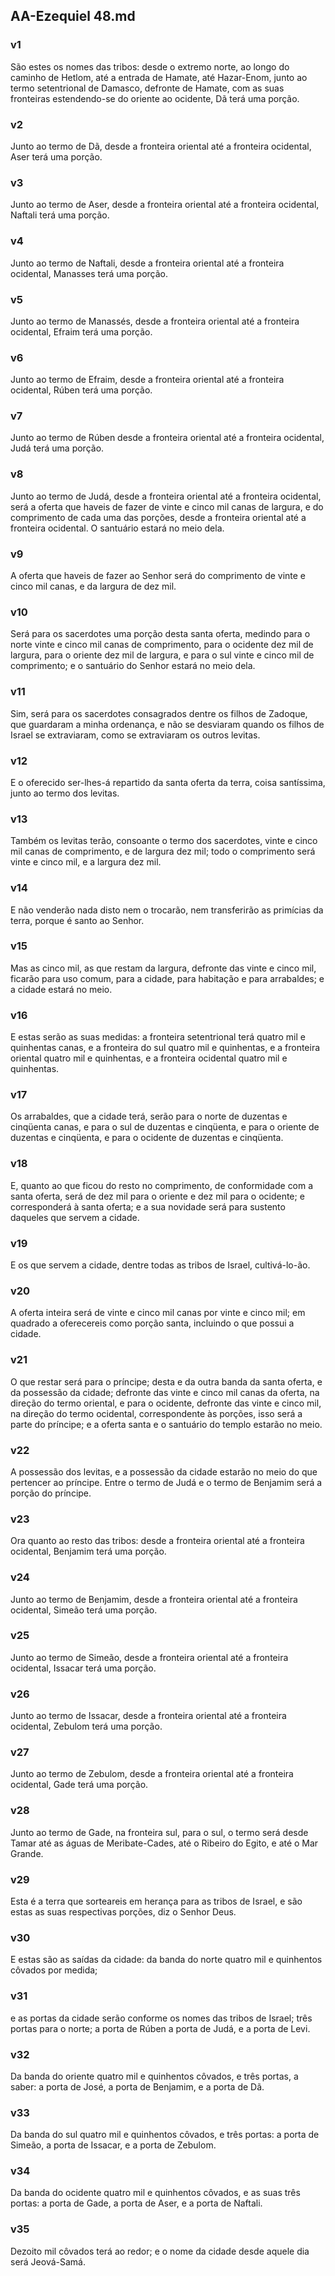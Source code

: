 ## AA-Ezequiel 48.md
### v1
 São estes os nomes das tribos: desde o extremo norte, ao longo do caminho de Hetlom, até a entrada de Hamate, até Hazar-Enom, junto ao termo setentrional de Damasco, defronte de Hamate, com as suas fronteiras estendendo-se do oriente ao ocidente, Dã terá uma porção.
### v2
 Junto ao termo de Dã, desde a fronteira oriental até a fronteira ocidental, Aser terá uma porção.
### v3
 Junto ao termo de Aser, desde a fronteira oriental até a fronteira ocidental, Naftali terá uma porção.
### v4
 Junto ao termo de Naftali, desde a fronteira oriental até a fronteira ocidental, Manasses terá uma porção.
### v5
 Junto ao termo de Manassés, desde a fronteira oriental até a fronteira ocidental, Efraim terá uma porção.
### v6
 Junto ao termo de Efraim, desde a fronteira oriental até a fronteira ocidental, Rúben terá uma porção.
### v7
 Junto ao termo de Rúben desde a fronteira oriental até a fronteira ocidental, Judá terá uma porção.
### v8
 Junto ao termo de Judá, desde a fronteira oriental até a fronteira ocidental, será a oferta que haveis de fazer de vinte e cinco mil canas de largura, e do comprimento de cada uma das porções, desde a fronteira oriental até a fronteira ocidental. O santuário estará no meio dela.
### v9
 A oferta que haveis de fazer ao Senhor será do comprimento de vinte e cinco mil canas, e da largura de dez mil.
### v10
 Será para os sacerdotes uma porção desta santa oferta, medindo para o norte vinte e cinco mil canas de comprimento, para o ocidente dez mil de largura, para o oriente dez mil de largura, e para o sul vinte e cinco mil de comprimento; e o santuário do Senhor estará no meio dela.
### v11
 Sim, será para os sacerdotes consagrados dentre os filhos de Zadoque, que guardaram a minha ordenança, e não se desviaram quando os filhos de Israel se extraviaram, como se extraviaram os outros levitas.
### v12
 E o oferecido ser-lhes-á repartido da santa oferta da terra, coisa santíssima, junto ao termo dos levitas.
### v13
 Também os levitas terão, consoante o termo dos sacerdotes, vinte e cinco mil canas de comprimento, e de largura dez mil; todo o comprimento será vinte e cinco mil, e a largura dez mil.
### v14
 E não venderão nada disto nem o trocarão, nem transferirão as primícias da terra, porque é santo ao Senhor.
### v15
 Mas as cinco mil, as que restam da largura, defronte das vinte e cinco mil, ficarão para uso comum, para a cidade, para habitação e para arrabaldes; e a cidade estará no meio.
### v16
 E estas serão as suas medidas: a fronteira setentrional terá quatro mil e quinhentas canas, e a fronteira do sul quatro mil e quinhentas, e a fronteira oriental quatro mil e quinhentas, e a fronteira ocidental quatro mil e quinhentas.
### v17
 Os arrabaldes, que a cidade terá, serão para o norte de duzentas e cinqüenta canas, e para o sul de duzentas e cinqüenta, e para o oriente de duzentas e cinqüenta, e para o ocidente de duzentas e cinqüenta.
### v18
 E, quanto ao que ficou do resto no comprimento, de conformidade com a santa oferta, será de dez mil para o oriente e dez mil para o ocidente; e corresponderá à santa oferta; e a sua novidade será para sustento daqueles que servem a cidade.
### v19
 E os que servem a cidade, dentre todas as tribos de Israel, cultivá-lo-ão.
### v20
 A oferta inteira será de vinte e cinco mil canas por vinte e cinco mil; em quadrado a oferecereis como porção santa, incluindo o que possui a cidade.
### v21
 O que restar será para o príncipe; desta e da outra banda da santa oferta, e da possessão da cidade; defronte das vinte e cinco mil canas da oferta, na direção do termo oriental, e para o ocidente, defronte das vinte e cinco mil, na direção do termo ocidental, correspondente às porções, isso será a parte do príncipe; e a oferta santa e o santuário do templo estarão no meio.
### v22
 A possessão dos levitas, e a possessão da cidade estarão no meio do que pertencer ao príncipe. Entre o termo de Judá e o termo de Benjamim será a porção do príncipe.
### v23
 Ora quanto ao resto das tribos: desde a fronteira oriental até a fronteira ocidental, Benjamim terá uma porção.
### v24
 Junto ao termo de Benjamim, desde a fronteira oriental até a fronteira ocidental, Simeão terá uma porção.
### v25
 Junto ao termo de Simeão, desde a fronteira oriental até a fronteira ocidental, Issacar terá uma porção.
### v26
 Junto ao termo de Issacar, desde a fronteira oriental até a fronteira ocidental, Zebulom terá uma porção.
### v27
 Junto ao termo de Zebulom, desde a fronteira oriental até a fronteira ocidental, Gade terá uma porção.
### v28
 Junto ao termo de Gade, na fronteira sul, para o sul, o termo será desde Tamar até as águas de Meribate-Cades, até o Ribeiro do Egito, e até o Mar Grande.
### v29
 Esta é a terra que sorteareis em herança para as tribos de Israel, e são estas as suas respectivas porções, diz o Senhor Deus.
### v30
 E estas são as saídas da cidade: da banda do norte quatro mil e quinhentos côvados por medida;
### v31
 e as portas da cidade serão conforme os nomes das tribos de Israel; três portas para o norte; a porta de Rúben a porta de Judá, e a porta de Levi.
### v32
 Da banda do oriente quatro mil e quinhentos côvados, e três portas, a saber: a porta de José, a porta de Benjamim, e a porta de Dã.
### v33
 Da banda do sul quatro mil e quinhentos côvados, e três portas: a porta de Simeão, a porta de Issacar, e a porta de Zebulom.
### v34
 Da banda do ocidente quatro mil e quinhentos côvados, e as suas três portas: a porta de Gade, a porta de Aser, e a porta de Naftali.
### v35
 Dezoito mil côvados terá ao redor; e o nome da cidade desde aquele dia será Jeová-Samá.
